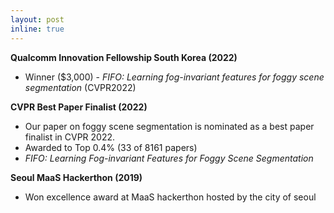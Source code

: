 ```yaml
---
layout: post
inline: true
---
```


**Qualcomm Innovation Fellowship South Korea (2022)**
- Winner ($3,000) \- *FIFO: Learning fog-invariant features for foggy scene segmentation* (CVPR2022)

**CVPR Best Paper Finalist (2022)**
- Our paper on foggy scene segmentation is nominated as a best paper finalist in CVPR 2022.
- Awarded to Top 0.4% (33 of 8161 papers)
- *FIFO: Learning Fog-invariant Features for Foggy Scene Segmentation*

**Seoul MaaS Hackerthon (2019)**
- Won excellence award at MaaS hackerthon hosted by the city of seoul
